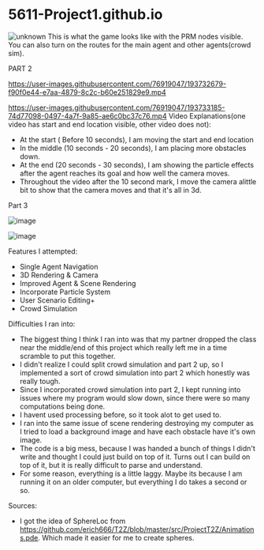 # 5611-Project1.github.io
![unknown](https://user-images.githubusercontent.com/76919047/193730594-27db3b34-933c-4606-a7cb-1dd0ba36d5bf.png)
This is what the game looks like with the PRM nodes visible. You can also turn on the routes for the main agent and other agents(crowd sim).





PART 2

https://user-images.githubusercontent.com/76919047/193732679-f90f0e44-e7aa-4879-8c2c-b60e251829e9.mp4


https://user-images.githubusercontent.com/76919047/193733185-74d77098-0497-4a7f-9a85-ae6c0bc37c76.mp4
Video Explanations(one video has start and end location visible, other video does not):
- At the start ( Before 10 seconds), I am moving the start and end location
- In the middle (10 seconds - 20 seconds), I am placing more obstacles down.
- At the end (20 seconds - 30 seconds), I am showing the particle effects after the agent reaches its goal and how well the camera moves.
- Throughout the video after the 10 second mark, I move the camera alittle bit to show that the camera moves and that it's all in 3d.



Part 3

![image](https://user-images.githubusercontent.com/76919047/193735166-84667cbe-677f-472a-851d-0f43ff8e1ccf.png)

![image](https://user-images.githubusercontent.com/76919047/193734977-01fd1890-b924-4f54-b506-2818f328fa6e.png)



Features I attempted:
-   Single Agent Navigation 
-   3D Rendering & Camera 
-   Improved Agent & Scene Rendering 
-   Incorporate Particle System 
-   User Scenario Editing+ 
-   Crowd Simulation
  
  
  
Difficulties I ran into:
-   The biggest thing I think I ran into was that my partner dropped the class near the middle/end of this project which really left me in a time scramble to put this together.
-   I didn't realize I could split crowd simulation and part 2 up, so I implemented a sort of crowd simulation into part 2 which honestly was really tough.
-   Since I incorporated crowd simulation into part 2, I kept running into issues where my program would slow down, since there were so many computations being done.
-   I havent used processing before, so it took alot to get used to.
-   I ran into the same issue of scene rendering destroying my computer as I tried to load a background image and have each obstacle have it's own image.
-   The code is a big mess, because I was handed a bunch of things I didn't write and thought I could just build on top of it. Turns out I can build on top of it, but it is really difficult to parse and understand.
-   For some reason, everything is a little laggy. Maybe its because I am running it on an older computer, but everything I do takes a second or so.



Sources:
- I got the idea of SphereLoc from https://github.com/erich666/T2Z/blob/master/src/ProjectT2Z/Animations.pde. Which made it easier for me to create spheres.



